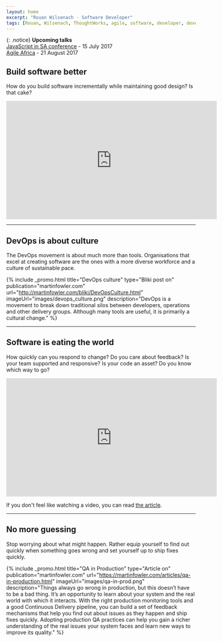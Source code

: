 ```yaml
---
layout: home
excerpt: "Rouan Wilsenach - Software Developer"
tags: [Rouan, Wilsenach, ThoughtWorks, agile, software, developer, development, continuous, delivery]
---
```


{: .notice}
__Upcoming talks__  
[JavaScript in SA conference](http://jsinsa.com/) - 15 July 2017  
[Agile Africa](http://2017.agileafricaconf.com/) - 21 August 2017  

## Build software better

How do you build software incrementally while maintaining good design? Is that cake?

<iframe width="560" height="315" src="https://www.youtube.com/embed/30sYOHSh3LY" frameborder="0" allowfullscreen></iframe>

- - -

## DevOps is about culture

The DevOps movement is about much more than tools. Organisations that excel at creating software are the ones with a more diverse workforce and a culture of sustainable pace.

{% include _promo.html title="DevOps culture" type="Bliki post on" publication="martinfowler.com" url="http://martinfowler.com/bliki/DevOpsCulture.html" imageUrl="images/devops_culture.png" description="DevOps is a movement to break down traditional silos between developers, operations and other delivery groups. Although many tools are useful, it is primarily a cultural change." %}

- - -

## Software is eating the world

How quickly can you respond to change? Do you care about feedback? Is your team supported and responsive? Is your code an asset? Do you know which way to go?

<iframe width="560" height="315" src="https://www.youtube.com/embed/yBAhKK3_1j8" frameborder="0" allowfullscreen></iframe>
<br/>

If you don't feel like watching a video, you can read [the article](http://www.thoughtworks.com/insights/blog/four-attributes-agile-business).

- - -

## No more guessing

Stop worrying about what might happen. Rather equip yourself to find out quickly when something goes wrong and set yourself up to ship fixes quickly.

{% include _promo.html title="QA in Production" type="Article on" publication="martinfowler.com" url="https://martinfowler.com/articles/qa-in-production.html" imageUrl="images/qa-in-prod.png" description="Things always go wrong in production, but this doesn’t have to be a bad thing. It’s an opportunity to learn about your system and the real world with which it interacts. With the right production monitoring tools and a good Continuous Delivery pipeline, you can build a set of feedback mechanisms that help you find out about issues as they happen and ship fixes quickly. Adopting production QA practices can help you gain a richer understanding of the real issues your system faces and learn new ways to improve its quality." %}

